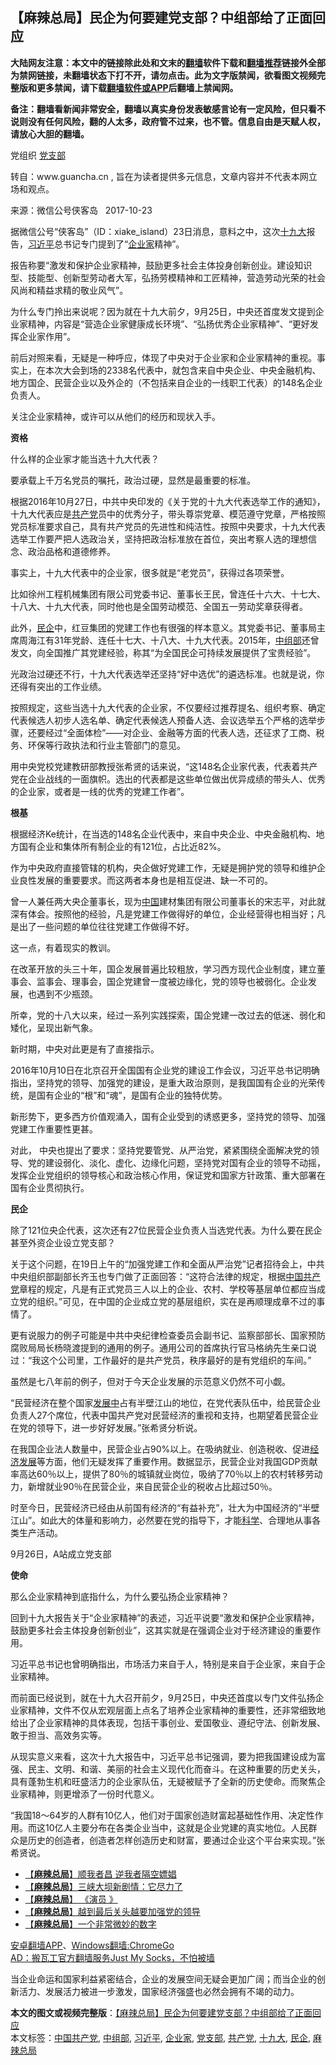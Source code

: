 <h2>【麻辣总局】民企为何要建党支部？中组部给了正面回应</h2> <p class="notice"><b>大陆网友注意：本文中的链接除此处和文末的<a href="https://github.com/bannedbook/fanqiang" >翻墙</a>软件下载和<a href="https://github.com/killgcd/justmysocks/blob/master/README.md">翻墙推荐</a>链接外全部为禁网链接，未翻墙状态下打不开，请勿点击。此为文字版禁闻，欲看图文视频完整版和更多禁闻，请下载<a href="https://github.com/bannedbook/fanqiang">翻墙软件或APP</a>后翻墙上禁闻网。</p><p>备注：翻墙看新闻非常安全，翻墙以真实身份发表敏感言论有一定风险，但只看不说则没有任何风险，翻的人太多，政府管不过来，也不管。信息自由是天赋人权，请放心大胆的翻墙。</b></p>  <div class="entry"> <p>党组织																														<a href="https://www.bannedbook.org/bnews/tag/%E5%85%9A%E6%94%AF%E9%83%A8/" class="st_tag internal_tag" rel="tag" title="标签 党支部 下的日志">党支部</a>																																						</p> <p>转自：www.guancha.cn , 旨在为读者提供多元信息，文章内容并不代表本网立场和观点。</p> <p>来源：微信公号侠客岛   2017-10-23</p> <p>据微信公号“侠客岛”（ID：xiake_island）23日消息，意料之中，这次<a href="https://www.bannedbook.org/bnews/tag/%e5%8d%81%e4%b9%9d%e5%a4%a7/" class="st_tag internal_tag" rel="tag" title="标签 十九大 下的日志">十九大</a>报告，<a href="https://www.bannedbook.org/bnews/tag/%e4%b9%a0%e8%bf%91%e5%b9%b3/" class="st_tag internal_tag" rel="tag" title="标签 习近平 下的日志">习近平</a>总书记专门提到了“<a href="https://www.bannedbook.org/bnews/tag/%e4%bc%81%e4%b8%9a%e5%ae%b6/" class="st_tag internal_tag" rel="tag" title="标签 企业家 下的日志">企业家</a>精神”。</p> <p>报告称要“激发和保护企业家精神，鼓励更多社会主体投身创新创业。建设知识型、技能型、创新型劳动者大军，弘扬劳模精神和工匠精神，营造劳动光荣的社会风尚和精益求精的敬业风气”。</p> <p>为什么专门拎出来说呢？因为就在十九大前夕，9月25日，中央还首度发文提到企业家精神，内容是“营造企业家健康成长环境”、“弘扬优秀企业家精神”、“更好发挥企业家作用”。</p> <p>前后对照来看，无疑是一种呼应，体现了中央对于企业家和企业家精神的重视。事实上，在本次大会到场的2338名代表中，就包含来自中央企业、中央金融机构、地方国企、民营企业以及外企的（不包括来自企业的一线职工代表）的148名企业负责人。</p> <p>关注企业家精神，或许可以从他们的经历和现状入手。</p> <p><strong>资格</strong></p> <p>什么样的企业家才能当选十九大代表？</p> <p>要承载上千万名党员的嘱托，政治过硬，显然是最重要的标准。</p>  <p>根据2016年10月27日，中共中央印发的《关于党的十九大代表选举工作的通知》，十九大代表应是<a href="https://www.bannedbook.org/bnews/tag/%e5%85%b1%e4%ba%a7%e5%85%9a/" class="st_tag internal_tag" rel="tag" title="标签 共产党 下的日志">共产党</a>员中的优秀分子，带头尊崇党章、模范遵守党章，严格按照党员标准要求自己，具有共产党员的先进性和纯洁性。按照中央要求，十九大代表选举工作要严把人选政治关，坚持把政治标准放在首位，突出考察人选的理想信念、政治品格和道德修养。</p> <p>事实上，十九大代表中的企业家，很多就是“老党员”，获得过各项荣誉。</p> <p>比如徐州工程机械集团有限公司党委书记、董事长王民，曾连任十六大、十七大、十八大、十九大代表，同时他也是全国劳动模范、全国五一劳动奖章获得者。</p> <p>此外，<a href="https://www.bannedbook.org/bnews/tag/%E6%B0%91%E4%BC%81/" class="st_tag internal_tag" rel="tag" title="标签 民企 下的日志">民企</a>中，红豆集团的党建工作也有很强的样本意义。其党委书记、董事局主席周海江有31年党龄、连任十七大、十八大、十九大代表。2015年，<a href="https://www.bannedbook.org/bnews/tag/%e4%b8%ad%e7%bb%84%e9%83%a8/" class="st_tag internal_tag" rel="tag" title="标签 中组部 下的日志">中组部</a>还曾发文，向全国推广其党建经验，称其“为全国民企可持续发展提供了宝贵经验”。</p> <p>光政治过硬还不行，十九大代表选举还坚持“好中选优”的遴选标准。也就是说，你还得有突出的工作业绩。</p> <p>按照规定，这些当选十九大代表的企业家，不仅要经过推荐提名、组织考察、确定代表候选人初步人选名单、确定代表候选人预备人选、会议选举五个严格的选举步骤，还要经过“全面体检”——对企业、金融等方面的代表人选，还征求了工商、税务、环保等行政执法和行业主管部门的意见。</p> <p>用中央党校党建教研部教授张希贤的话来说，“这148名企业家代表，代表着共产党在企业战线的一面旗帜。选出的代表都是这些单位做出优异成绩的带头人、优秀的企业家，或者是一线的优秀的党建工作者”。</p> <p><strong>根基</strong></p> <p>根据经济Ke统计，在当选的148名企业代表中，来自中央企业、中央金融机构、地方国有企业和集体所有制企业的有121位，占比近82%。</p> <p>作为中央政府直接管辖的机构，央企做好党建工作，无疑是拥护党的领导和维护企业良性发展的重要要求。而这两者本身也是相互促进、缺一不可的。</p> <p>曾一人兼任两大央企董事长，现为<span class='wp_keywordlink_affiliate'><a href="https://www.bannedbook.org/" title="中国" target="_blank">中国</a></span>建材集团有限公司董事长的宋志平，对此就深有体会。按照他的经验，凡是党建工作做得好的单位，企业经营得也相当好；凡是出了一些问题的单位往往党建工作做得不好。</p>  <p>这一点，有着现实的教训。</p> <p>在改革开放的头三十年，国企发展普遍比较粗放，学习西方现代企业制度，建立董事会、监事会、理事会，国企党建曾一度被边缘化，党的领导也被弱化。企业发展，也遇到不少瓶颈。</p> <p>所幸，党的十八大以来，经过一系列实践探索，国企党建一改过去的低迷、弱化和矮化，呈现出新气象。</p> <p>新时期，中央对此更是有了直接指示。</p> <p>2016年10月10日在北京召开全国国有企业党的建设工作会议，习近平总书记明确指出，坚持党的领导、加强党的建设，是重大政治原则，是我国国有企业的光荣传统，是国有企业的“根”和“魂”，是国有企业的独特优势。</p> <p>新形势下，更多西方价值观涌入，国有企业受到的诱惑更多，坚持党的领导、加强党建工作重要性更甚。</p> <p>对此， 中央也提出了要求：坚持党要管党、从严治党，紧紧围绕全面解决党的领导、党的建设弱化、淡化、虚化、边缘化问题，坚持党对国有企业的领导不动摇，发挥企业党组织的领导核心和政治核心作用，保证党和国家方针政策、重大部署在国有企业贯彻执行。</p> <p><strong>民企</strong></p> <p>除了121位央企代表，这次还有27位民营企业负责人当选党代表。为什么要在民企甚至外资企业设立党支部？</p> <p>关于这个问题，在19日上午的“加强党建工作和全面从严治党”记者招待会上，中共中央组织部副部长齐玉也专门做了正面回答：“这符合法律的规定，根据<a href="https://www.bannedbook.org/bnews/tag/%e4%b8%ad%e5%9b%bd%e5%85%b1%e4%ba%a7%e5%85%9a/" class="st_tag internal_tag" rel="tag" title="标签 中国共产党 下的日志">中国共产党</a>章程的规定，凡是有正式党员三人以上的企业、农村、学校等基层单位都应当成立党的组织。”可见，在中国的企业成立党的基层组织，实在是再顺理成章不过的事情了。</p> <p>更有说服力的例子可能是中共中央纪律检查委员会副书记、监察部部长、国家预防腐败局局长杨晓渡提到的通用的例子。通用公司的首席执行官马格纳先生亲口说过：“我这个公司里，工作最好的是共产党员，秩序最好的是有党组织的车间。”</p>  <p>虽然是七八年前的例子，但对于今天企业发展的示范意义仍然不可小觑。</p> <p>“民营经济在整个国家<span class='wp_keywordlink'><a href="https://www.bannedbook.org/forum11/topic335.html" title="禁片：发展中出现的问题，只能靠发展解决？" target="_blank">发展中</a></span>占有半壁江山的地位，在党代表队伍中，给民营企业负责人27个席位，代表中国共产党对民营经济的重视和支持，也期望着民营企业在党的领导下，进一步好好发展。”张希贤分析说。</p> <p>在我国企业法人数量中，民营企业占90%以上。在吸纳就业、创造税收、促进<span class='wp_keywordlink'><a href="https://www.bannedbook.org/forum2/topic869.html" title="宪政、法治和经济发展——走向市场经济的制度保障" target="_blank">经济发展</a></span>等方面，他们无疑发挥了重要作用。数据显示，民营企业对我国GDP贡献率高达60％以上，提供了80％的城镇就业岗位，吸纳了70％以上的农村转移劳动力，新增就业90％在民营企业，来自民营企业的税收占比超过50％。</p> <p>时至今日，民营经济已经由从前国有经济的“有益补充”，壮大为中国经济的“半壁江山”。如此大的体量和影响力，必然要在党的指导下，才能<span class='wp_keywordlink'><a href="https://www.bannedbook.org/forum11/topic309.html" title="禁片：“科学”的棍子" target="_blank">科学</a></span>、合理地从事各类生产活动。</p> <p></p> <p>9月26日，A站成立党支部</p> <p><strong>使命</strong></p> <p>那么企业家精神到底指什么，为什么要弘扬企业家精神？</p> <p>回到十九大报告关于“企业家精神”的表述，习近平说要“激发和保护企业家精神，鼓励更多社会主体投身创新创业”，这其实就是在强调企业对于经济建设的重要作用。</p> <p>习近平总书记也曾明确指出，市场活力来自于人，特别是来自于企业家，来自于企业家精神。</p> <p>而前面已经说到，就在十九大召开前夕，9月25日，中央还首度以专门文件弘扬企业家精神，文件不仅从宏观层面上点名了培养企业家精神的重要性，还非常细致地给出了企业家精神的具体表现，包括干事创业、爱国敬业、遵纪守法、创新发展、敢于担当、高效务实等。</p>  <p>从现实意义来看，这次十九大报告中，习近平总书记强调，要为把我国建设成为富强、民主、文明、和谐、美丽的社会主义现代化而奋斗。在这种重要的历史关头，具有蓬勃生机和旺盛活力的企业家队伍，无疑被赋予了全新的历史使命。而聚焦企业家精神，则更增添了一份时代意义。</p> <p>“我国18～64岁的人群有10亿人，他们对于国家创造财富起基础性作用、决定性作用。而这10亿人主要分布在各类企业当中，这就是企业党建的真实地位。人民群众是历史的创造者，创造者怎样创造历史和财富，要通过企业这个平台来实现。”张希贤说。</p> <ul class='op-related-articles' title='相关阅读'> <li><a href='https://www.bannedbook.org/bnews/baitai/20200720/1363508.html' target='_blank'>【<b>麻辣总局</b>】顺我者昌 逆我者隔空嫖娼</a></li> <li><a href='https://www.bannedbook.org/bnews/baitai/20200714/1360846.html' target='_blank'>【<b>麻辣总局</b>】三峡大坝新剧情：它尽力了</a></li> <li><a href='https://www.bannedbook.org/bnews/baitai/20200709/1357978.html' target='_blank'>【<b>麻辣总局</b>】 《演员 》</a></li> <li><a href='https://www.bannedbook.org/bnews/baitai/20200702/1354517.html' target='_blank'>【<b>麻辣总局</b>】越到最后关头越要加强党的领导</a></li> <li><a href='https://www.bannedbook.org/bnews/baitai/20200701/1353833.html' target='_blank'>【<b>麻辣总局</b>】一个非常微妙的数字</a></li> </ul> <div class="texttj"> <a href="https://github.com/bannedbook/fanqiang/wiki/%E7%A6%81%E9%97%BB%E7%BD%91%E5%AE%89%E5%8D%93%E7%BF%BB%E5%A2%99%E6%96%B0%E9%97%BBAPP" target="_blank">安卓翻墙APP</a>、<a href="https://github.com/bannedbook/fanqiang/wiki/Chrome%E4%B8%80%E9%94%AE%E7%BF%BB%E5%A2%99%E5%8C%85" target="_blank">Windows翻墙:ChromeGo</a><br/> <a href="https://github.com/killgcd/justmysocks/blob/master/README.md" target="_blank">AD：搬瓦工官方翻墙服务Just My Socks，不怕被墙</a> </div><p>当企业命运和国家利益紧密结合，企业的发展空间无疑会更加广阔；而当企业的创新活力、发展活力被进一步激发，国家经济强盛也必然会拥有不竭的动力。</p><a name='sharetosocial'></a>         <div><b>本文的图文或视频完整版</b>：<a href='https://www.bannedbook.org/bnews/baitai/20200809/1376836.html'>【麻辣总局】民企为何要建党支部？中组部给了正面回应</a></div>  </div><!--END ENTRY--> <div class="postfooter"> <div>本文标签：<a href="https://www.bannedbook.org/bnews/tag/%e4%b8%ad%e5%9b%bd%e5%85%b1%e4%ba%a7%e5%85%9a/" rel="tag">中国共产党</a>, <a href="https://www.bannedbook.org/bnews/tag/%e4%b8%ad%e7%bb%84%e9%83%a8/" rel="tag">中组部</a>, <a href="https://www.bannedbook.org/bnews/tag/%e4%b9%a0%e8%bf%91%e5%b9%b3/" rel="tag">习近平</a>, <a href="https://www.bannedbook.org/bnews/tag/%e4%bc%81%e4%b8%9a%e5%ae%b6/" rel="tag">企业家</a>, <a href="https://www.bannedbook.org/bnews/tag/%E5%85%9A%E6%94%AF%E9%83%A8/" rel="tag">党支部</a>, <a href="https://www.bannedbook.org/bnews/tag/%e5%85%b1%e4%ba%a7%e5%85%9a/" rel="tag">共产党</a>, <a href="https://www.bannedbook.org/bnews/tag/%e5%8d%81%e4%b9%9d%e5%a4%a7/" rel="tag">十九大</a>, <a href="https://www.bannedbook.org/bnews/tag/%E6%B0%91%E4%BC%81/" rel="tag">民企</a>, <a href="https://www.bannedbook.org/bnews/tag/%e9%ba%bb%e8%be%a3%e6%80%bb%e5%b1%80/" rel="tag">麻辣总局</a></div>  </div><!--END POSTFOOTER--> 